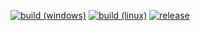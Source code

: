 
[![build (windows)](https://img.shields.io/github/actions/workflow/status/aneurinsmith/Phidias/build-windows.yml?logo=data:image/svg%2bxml;base64,PHN2ZyB4bWxucz0iaHR0cDovL3d3dy53My5vcmcvMjAwMC9zdmciIHZlcnNpb249IjEiIHdpZHRoPSI2MDAiIGhlaWdodD0iNjAwIiB2aWV3Qm94PSItMTAwIC0xMDAgMTAwMCAxMDAwIj48cGF0aCBkPSJNMCAxMTIuNzQ0IDMyNC40MjQgNjguNTZsMC4xNDQgMzEyLjkzNiAtMzI0LjI3MiAxLjg0OHptMzI0LjI3MiAzMDQuODA4IDAuMjU2IDMxMy4yMDhMMC4yNTYgNjg2LjE4NCAwLjI0IDQxNS40NTZ6TTM2My42IDYyLjc3NiA3OTMuNzYgMHYzNzcuNTJsLTQzMC4xNiAzLjQxNnptNDMwLjI2NCAzNTcuNzIgLTAuMTA0IDM3NS44MTYgLTQzMC4xNiAtNjAuNzEyIC0wLjYgLTMxNS44MDh6IiBmaWxsPSIjZmZmIi8+PC9zdmc+)](https://github.com/aneurinsmith/Phidias/actions/workflows/build-windows.yml)
[![build (linux)](https://img.shields.io/github/actions/workflow/status/aneurinsmith/Phidias/build-linux.yml?logo=ubuntu&logoColor=white)](https://github.com/aneurinsmith/Phidias/actions/workflows/build-linux.yml)
[![release](https://img.shields.io/github/v/release/aneurinsmith/Phidias.svg?style=flat)](https://github.com/aneurinsmith/Phidias/releases/latest)
